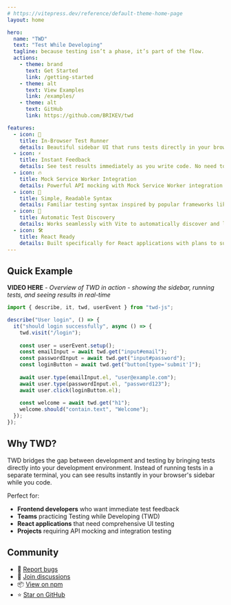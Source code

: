 ```yaml
---
# https://vitepress.dev/reference/default-theme-home-page
layout: home

hero:
  name: "TWD"
  text: "Test While Developing"
  tagline: because testing isn’t a phase, it’s part of the flow.
  actions:
    - theme: brand
      text: Get Started
      link: /getting-started
    - theme: alt
      text: View Examples
      link: /examples/
    - theme: alt
      text: GitHub
      link: https://github.com/BRIKEV/twd

features:
  - icon: 🧪
    title: In-Browser Test Runner
    details: Beautiful sidebar UI that runs tests directly in your browser with instant feedback as you develop.
  - icon: ⚡
    title: Instant Feedback
    details: See test results immediately as you write code. No need to switch between terminal and browser.
  - icon: 🔥
    title: Mock Service Worker Integration
    details: Powerful API mocking with Mock Service Worker integration for realistic request/response testing.
  - icon: 📝
    title: Simple, Readable Syntax
    details: Familiar testing syntax inspired by popular frameworks like Cypress and Jest with TypeScript support.
  - icon: 🧩
    title: Automatic Test Discovery
    details: Works seamlessly with Vite to automatically discover and load your test files.
  - icon: 🛠️
    title: React Ready
    details: Built specifically for React applications with plans to support more frameworks soon.
---
```


## Quick Example

**VIDEO HERE** - *Overview of TWD in action - showing the sidebar, running tests, and seeing results in real-time*

```ts
import { describe, it, twd, userEvent } from "twd-js";

describe("User login", () => {
  it("should login successfully", async () => {
    twd.visit("/login");
    
    const user = userEvent.setup();
    const emailInput = await twd.get("input#email");
    const passwordInput = await twd.get("input#password");
    const loginButton = await twd.get("button[type='submit']");
    
    await user.type(emailInput.el, "user@example.com");
    await user.type(passwordInput.el, "password123");
    await user.click(loginButton.el);
    
    const welcome = await twd.get("h1");
    welcome.should("contain.text", "Welcome");
  });
});
```

## Why TWD?

TWD bridges the gap between development and testing by bringing tests directly into your development environment. Instead of running tests in a separate terminal, you can see results instantly in your browser's sidebar while you code.

Perfect for:
- **Frontend developers** who want immediate test feedback
- **Teams** practicing Testing while Developing (TWD)
- **React applications** that need comprehensive UI testing
- **Projects** requiring API mocking and integration testing

## Community

- 🐛 [Report bugs](https://github.com/BRIKEV/twd/issues)
- 💬 [Join discussions](https://github.com/BRIKEV/twd/discussions)  
- 📦 [View on npm](https://www.npmjs.com/package/twd-js)
- ⭐ [Star on GitHub](https://github.com/BRIKEV/twd)

